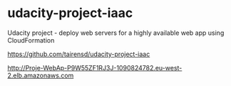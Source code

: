 # udacity-project-iaac
Udacity project - deploy web servers for a highly available web app using CloudFormation

https://github.com/tairensd/udacity-project-iaac

http://Proje-WebAp-P9W55ZF1RJ3J-1090824782.eu-west-2.elb.amazonaws.com